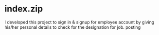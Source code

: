 # index.zip
I developed this project to sign in &amp; signup for employee account by giving his/her personal details to check for the designation  for job. posting
